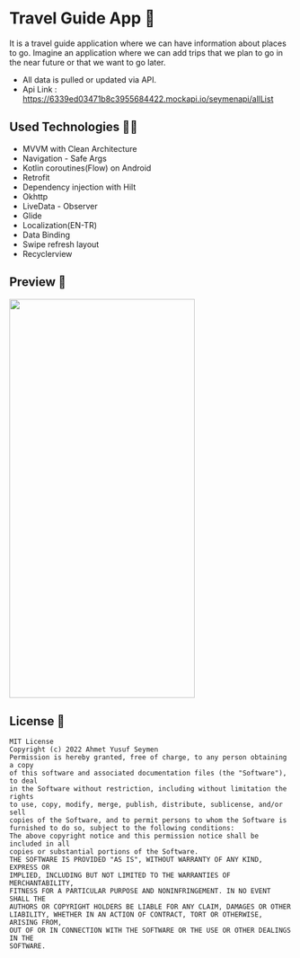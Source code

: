# Travel Guide App 📱

It is a travel guide application where we can have information about places to go. Imagine an
application where we can add trips that we plan to go in the near future or that we want to go
later.

- All data is pulled or updated via API.
- Api Link : https://6339ed03471b8c3955684422.mockapi.io/seymenapi/allList

## Used Technologies 👨‍💻

- MVVM with Clean Architecture
- Navigation - Safe Args
- Kotlin coroutines(Flow) on Android
- Retrofit
- Dependency injection with Hilt
- Okhttp
- LiveData - Observer
- Glide
- Localization(EN-TR)
- Data Binding
- Swipe refresh layout
- Recyclerview

## Preview 🎥

 <img src ="https://user-images.githubusercontent.com/55987416/195226280-49d5b77b-9ecb-492d-ac42-ce0418f0ce04.mp4" width = 330 height = 710/>

## License 📝

```
MIT License
Copyright (c) 2022 Ahmet Yusuf Seymen
Permission is hereby granted, free of charge, to any person obtaining a copy
of this software and associated documentation files (the "Software"), to deal
in the Software without restriction, including without limitation the rights
to use, copy, modify, merge, publish, distribute, sublicense, and/or sell
copies of the Software, and to permit persons to whom the Software is
furnished to do so, subject to the following conditions:
The above copyright notice and this permission notice shall be included in all
copies or substantial portions of the Software.
THE SOFTWARE IS PROVIDED "AS IS", WITHOUT WARRANTY OF ANY KIND, EXPRESS OR
IMPLIED, INCLUDING BUT NOT LIMITED TO THE WARRANTIES OF MERCHANTABILITY,
FITNESS FOR A PARTICULAR PURPOSE AND NONINFRINGEMENT. IN NO EVENT SHALL THE
AUTHORS OR COPYRIGHT HOLDERS BE LIABLE FOR ANY CLAIM, DAMAGES OR OTHER
LIABILITY, WHETHER IN AN ACTION OF CONTRACT, TORT OR OTHERWISE, ARISING FROM,
OUT OF OR IN CONNECTION WITH THE SOFTWARE OR THE USE OR OTHER DEALINGS IN THE
SOFTWARE.
```
